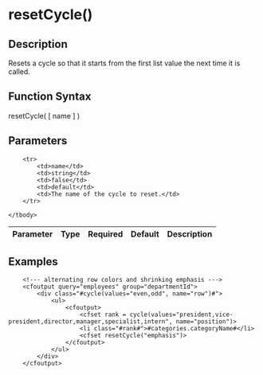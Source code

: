# resetCycle()

## Description
Resets a cycle so that it starts from the first list value the next time it is called.

## Function Syntax
resetCycle( [ name ] )


## Parameters
<table>
	<thead>
		<tr>
			<th>Parameter</th>
			<th>Type</th>
			<th>Required</th>
			<th>Default</th>
			<th>Description</th>
		</tr>
	</thead>
	<tbody>
		
		<tr>
			<td>name</td>
			<td>string</td>
			<td>false</td>
			<td>default</td>
			<td>The name of the cycle to reset.</td>
		</tr>
		
	</tbody>
</table>


## Examples
	
		<!--- alternating row colors and shrinking emphasis --->
		<cfoutput query="employees" group="departmentId">
			<div class="#cycle(values="even,odd", name="row")#">
				<ul>
					<cfoutput>
						<cfset rank = cycle(values="president,vice-president,director,manager,specialist,intern", name="position")>
						<li class="#rank#">#categories.categoryName#</li>
						<cfset resetCycle("emphasis")>
					</cfoutput>
				</ul>
			</div>
		</cfoutput>
